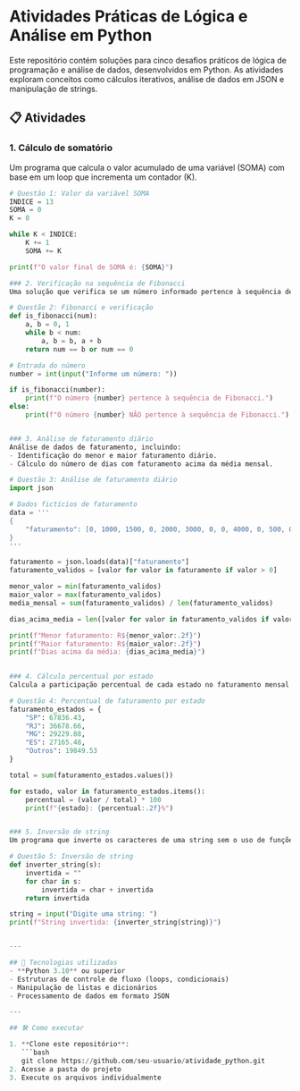 # Atividades Práticas de Lógica e Análise em Python  

Este repositório contém soluções para cinco desafios práticos de lógica de programação e análise de dados, desenvolvidos em Python. As atividades exploram conceitos como cálculos iterativos, análise de dados em JSON e manipulação de strings.  

## 📋 Atividades  

### 1. Cálculo de somatório  
Um programa que calcula o valor acumulado de uma variável \(SOMA\) com base em um loop que incrementa um contador \(K\).  
  
```python
# Questão 1: Valor da variável SOMA
INDICE = 13
SOMA = 0
K = 0

while K < INDICE:
    K += 1
    SOMA += K

print(f"O valor final de SOMA é: {SOMA}")

### 2. Verificação na sequência de Fibonacci  
Uma solução que verifica se um número informado pertence à sequência de Fibonacci.

# Questão 2: Fibonacci e verificação
def is_fibonacci(num):
    a, b = 0, 1
    while b < num:
        a, b = b, a + b
    return num == b or num == 0

# Entrada do número
number = int(input("Informe um número: "))

if is_fibonacci(number):
    print(f"O número {number} pertence à sequência de Fibonacci.")
else:
    print(f"O número {number} NÃO pertence à sequência de Fibonacci.")


### 3. Análise de faturamento diário  
Análise de dados de faturamento, incluindo:  
- Identificação do menor e maior faturamento diário.  
- Cálculo do número de dias com faturamento acima da média mensal.

# Questão 3: Análise de faturamento diário
import json

# Dados fictícios de faturamento
data = '''
{
    "faturamento": [0, 1000, 1500, 0, 2000, 3000, 0, 0, 4000, 0, 500, 0, 0, 6000]
}
'''

faturamento = json.loads(data)["faturamento"]
faturamento_validos = [valor for valor in faturamento if valor > 0]

menor_valor = min(faturamento_validos)
maior_valor = max(faturamento_validos)
media_mensal = sum(faturamento_validos) / len(faturamento_validos)

dias_acima_media = len([valor for valor in faturamento_validos if valor > media_mensal])

print(f"Menor faturamento: R${menor_valor:.2f}")
print(f"Maior faturamento: R${maior_valor:.2f}")
print(f"Dias acima da média: {dias_acima_media}")
  

### 4. Cálculo percentual por estado  
Calcula a participação percentual de cada estado no faturamento mensal de uma distribuidora, utilizando valores fornecidos.

# Questão 4: Percentual de faturamento por estado
faturamento_estados = {
    "SP": 67836.43,
    "RJ": 36678.66,
    "MG": 29229.88,
    "ES": 27165.48,
    "Outros": 19849.53
}

total = sum(faturamento_estados.values())

for estado, valor in faturamento_estados.items():
    percentual = (valor / total) * 100
    print(f"{estado}: {percentual:.2f}%")


### 5. Inversão de string  
Um programa que inverte os caracteres de uma string sem o uso de funções prontas como `reverse()`.

# Questão 5: Inversão de string
def inverter_string(s):
    invertida = ""
    for char in s:
        invertida = char + invertida
    return invertida

string = input("Digite uma string: ")
print(f"String invertida: {inverter_string(string)}")


---

## 🚀 Tecnologias utilizadas  
- **Python 3.10** ou superior  
- Estruturas de controle de fluxo (loops, condicionais)  
- Manipulação de listas e dicionários  
- Processamento de dados em formato JSON  

---

## 🛠️ Como executar  

1. **Clone este repositório**:  
   ```bash
   git clone https://github.com/seu-usuario/atividade_python.git
2. Acesse a pasta do projeto
3. Execute os arquivos individualmente

